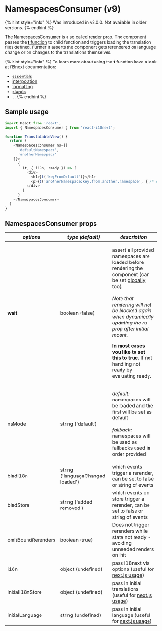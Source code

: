 # NamespacesConsumer (v9)

{% hint style="info" %}
Was introduced in v8.0.0. Not available in older versions.
{% endhint %}

The NamespacesConsumer is a so called render prop. The component passes the [**t** function](https://www.i18next.com/overview/api#t) to child function and triggers loading the translation files defined. Further it asserts the component gets rerendered on language change or on changes to the translations themselves.

{% hint style="info" %}
To learn more about using the **t** function have a look at i18next documentation:

* [essentials](https://www.i18next.com/translation-function/essentials)
* [interpolation](https://www.i18next.com/translation-function/interpolation)
* [formatting](https://www.i18next.com/translation-function/formatting)
* [plurals](https://www.i18next.com/translation-function/plurals)
* ...
{% endhint %}

## Sample usage

```javascript
import React from 'react';
import { NamespacesConsumer } from 'react-i18next';

function TranslatableView() {
  return (
    <NamespacesConsumer ns={[
      'defaultNamespace',
      'anotherNamespace'
    ]}>
      {
        (t, { i18n, ready }) => (
          <div>
            <h1>{t('keyFromDefault')}</h1>
            <p>{t('anotherNamespace:key.from.another.namespace', { /* options t options */ })}</p>
          </div>
        )
      }
    </NamespacesConsumer>
  )
}
```

## NamespacesConsumer props

| _**options**_      | _**type (default)**_              | _**description**_                                                                                                                                                                                                                                                                                                                                                                                    |
| ------------------ | --------------------------------- | ---------------------------------------------------------------------------------------------------------------------------------------------------------------------------------------------------------------------------------------------------------------------------------------------------------------------------------------------------------------------------------------------------- |
| **wait**           | boolean (false)                   | <p>assert all provided namespaces are loaded before rendering the component (can be set <a href="i18next-instance.md">globally</a> too).<br><br><em>Note that rendering will not be blocked again when dynamically updating the <code>ns</code> prop after initial mount.</em></p><p><strong>In most cases you like to set this to true.</strong> If not handling not ready by evaluating ready.</p> |
| nsMode             | string ('default')                | <p><em>default:</em> namespaces will be loaded and the first will be set as default<br><br><em>fallback:</em> namespaces will be used as fallbacks used in order provided</p>                                                                                                                                                                                                                        |
| bindI18n           | string ('languageChanged loaded') | which events trigger a rerender, can be set to false or string of events                                                                                                                                                                                                                                                                                                                             |
| bindStore          | string ('added removed')          | which events on store trigger a rerender, can be set to false or string of events                                                                                                                                                                                                                                                                                                                    |
| omitBoundRerenders | boolean (true)                    | Does not trigger rerenders while state not ready - avoiding unneeded renders on init                                                                                                                                                                                                                                                                                                                 |
| i18n               | object (undefined)                | pass i18next via options (useful for [next.js usage](https://github.com/i18next/react-i18next/tree/master/example/nextjs))                                                                                                                                                                                                                                                                           |
| initialI18nStore   | object (undefined)                | pass in initial translations (useful for [next.js usage](https://github.com/i18next/react-i18next/blob/master/example/nextjs/pages/index.js#L29))                                                                                                                                                                                                                                                    |
| initialLanguage    | string (undefined)                | pass in initial language (useful for [next.js usage](https://github.com/i18next/react-i18next/blob/master/example/nextjs/pages/index.js#L29))                                                                                                                                                                                                                                                        |
